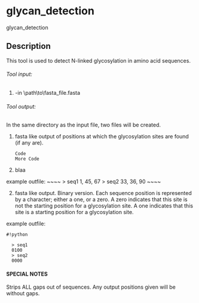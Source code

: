 # glycan_detection
glycan_detection

## Description
This tool is used to detect N-linked glycosylation in amino acid sequences.

###### Tool input:
1. -in \path\to\fasta_file.fasta

###### Tool output:

In the same directory as the input file, two files will be created.

1. fasta like output of positions at which the glycosylation sites are found (if any are).

    ```
    Code
    More Code
    ```
2. blaa

  example outfile:
    ~~~~
    > seq1
    1, 45, 67
    > seq2
    33, 36, 90
    ~~~~

2. fasta like output. Binary version.
  Each sequence position is represented by a character; either a one, or a zero.
  A zero indicates that this site is not the starting position for a glycosylation site.
  A one indicates that this site is a starting position for a glycosylation site.

  example outfile:

```
#!python

  > seq1
  0100
  > seq2
  0000
```


#### SPECIAL NOTES
Strips ALL gaps out of sequences. Any output positions given will be without gaps.